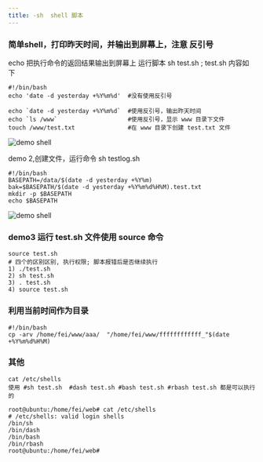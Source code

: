 ```yaml
---
title: -sh  shell 脚本
---
```

### 简单shell，打印昨天时间，并输出到屏幕上，注意 反引号

echo  把执行命令的返回结果输出到屏幕上
运行脚本  sh test.sh ;  test.sh 内容如下

```
#!/bin/bash
echo 'date -d yesterday +%Y%m%d'  #没有使用反引号

echo `date -d yesterday +%Y%m%d`  #使用反引号，输出昨天时间
echo `ls /www`                    #使用反引号，显示 www 目录下文件
touch /www/test.txt               #在 www 目录下创建 test.txt 文件
```

![demo shell](/img/ubuntu/linux_command/linux_sh/sh_01.png "demo shell")

demo 2,创建文件，运行命令  sh testlog.sh

```shell
#!/bin/bash
BASEPATH=/data/$(date -d yesterday +%Y%m)
bak=$BASEPATH/$(date -d yesterday +%Y%m%d%H%M).test.txt
mkdir -p $BASEPATH
echo $BASEPATH
```

![demo shell](/img/ubuntu/linux_command/linux_sh/sh_02.png "demo shell")

### demo3  运行 test.sh 文件使用 source 命令

```shell
source test.sh 
# 四个的区别区别, 执行权限; 脚本报错后是否继续执行
1) ./test.sh
2) sh test.sh
3) . test.sh
4) source test.sh

```

### 利用当前时间作为目录

```shell
#!/bin/bash
cp -arv /home/fei/www/aaa/  "/home/fei/www/ffffffffffff_"$(date  +%Y%m%d%H%M)
```



### 其他

```shell
cat /etc/shells 
使用 #sh test.sh  #dash test.sh #bash test.sh #rbash test.sh 都是可以执行的 

root@ubuntu:/home/fei/web# cat /etc/shells 
# /etc/shells: valid login shells
/bin/sh
/bin/dash
/bin/bash
/bin/rbash
root@ubuntu:/home/fei/web# 
```



























